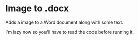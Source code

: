 # Image to .docx

Adds a image to a Word document along with some text.

I'm lazy now so you'll have to read the code before running it.
